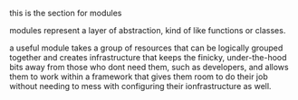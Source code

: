 this is the section for modules

modules represent a layer of abstraction, kind of like functions or classes. 

a useful module takes a group of resources that can be logically grouped together and creates infrastructure that keeps the finicky, under-the-hood bits away from those who dont need them, such as developers, and allows them to work within a framework that gives them room to do their job without needing to mess with configuring their ionfrastructure as well. 